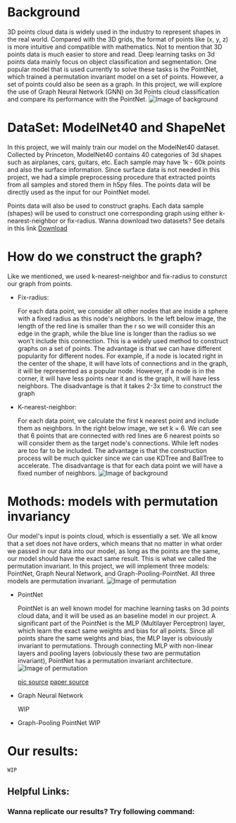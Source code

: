 # Background
3D points cloud data is widely used in the industry to represent shapes in the real world. Compared with the 3D grids, the format of points like (x, y, z) is more intuitive and compatible with mathematics. Not to mention that 3D points data is much easier to store and read. Deep learning tasks on 3d points data mainly focus on object classification and segmentation. One popular model that is used currently to solve these tasks is the PointNet, which trained a permutation invariant model on a set of points. However, a set of points could also be seen as a graph. In this project, we will explore the use of Graph Neural Network (GNN) on 3d Points cloud classification and compare its performance with the PointNet. 
![Image of background](https://raw.githubusercontent.com/ctwayen/Graph-Neural-Network-on-3D-Points/main/images/background.PNG)

# DataSet: ModelNet40 and ShapeNet
In this project, we will mainly train our model on the ModelNet40 dataset. Collected by Princeton, ModelNet40 contains 40 categories of 3d shapes such as airplanes, cars, guitars, etc. Each sample may have 1k - 60k points and also the surface information. Since surface data is not needed in this project, we had a simple preprocessing procedure that extracted points from all samples and stored them in h5py files. The points data will be directly used as the input for our PointNet model. 
 
Points data will also be used to construct graphs. Each data sample (shapes) will be used to construct one corresponding graph using either k-nearest-neighbor or fix-radius. Wanna download two datasets? See details in this link
 [Download](https://ctwayen.github.io/Graph-Neural-Network-on-3D-Points/dataset/)


# How do we construct the graph?
Like we mentioned, we used k-nearest-neighbor and fix-radius to consturct our graph from points.

* Fix-radius:

     For each data point, we consider all other nodes that are inside a sphere with a fixed radius as this node's neighbors. In the left below image, the length of the red line is smaller than the r so we will consider this an edge in the graph, while the blue line is longer than the radius so we won't include this connection. This is a widely used method to construct graphs on a set of points. The advantage is that we can have different popularity for different nodes. For example, if a node is located right in the center of the shape, it will have lots of connections and in the graph, it will be represented as a popular node. However, if a node is in the corner, it will have less points near it and is the graph, it will have less neighbors. The disadvantage is that it takes 2-3x time to construct the graph

* K-nearest-neighbor:

    For each data point, we calculate the first k nearest point and include them as neighbors. In the right below image, we set k = 6. We can see that 6 points that are connected with red lines are 6 nearest points so will consider them as the target node's connections. While left nodes are too far to be included. The advantage is that the construction process will be much quicker since we can use KDTree and BallTree to accelerate. The disadvantage is that for each data point we will have a fixed number of neighbors.
![Image of background](https://raw.githubusercontent.com/ctwayen/Graph-Neural-Network-on-3D-Points/main/images/dataset.PNG)

# Mothods: models with permutation invariancy

Our model's input is points cloud, which is essentially a set. We all know that a set does not have orders, which means that no matter in what order we passed in our data into our model, as long as the points are the same, our model should have the exact same result. This is what we called the permutation invariant. In this project, we will implement three models: PointNet, Graph Neural Network, and Graph-Pooling-PointNet. All three models are permutation invariant.
![Image of permutation](https://raw.githubusercontent.com/ctwayen/Graph-Neural-Network-on-3D-Points/main/images/permutation.jpg
)

* PointNet

    PointNet is an well known model for machine learning tasks on 3d points cloud data, and it will be used as an baseline model in our project. A significant part of the PointNet is the MLP (Multilayer Perceptron) layer, which learn the exact same weights and bias for all points. Since all points share the same weights and bias, the MLP layer is obviously invariant to permutations. Through connecting MLP with non-linear layers and pooling layers (obviously these two are permutation invariant), PointNet has a permutation invariant architecture. 
    ![Image of permutation](https://raw.githubusercontent.com/ctwayen/Graph-Neural-Network-on-3D-Points/main/images/PointNet.PNG) 
    
    [pic source](https://openaccess.thecvf.com/content_cvpr_2018/papers/Ge_Hand_PointNet_3D_CVPR_2018_paper.pdf)
    [paper source](https://arxiv.org/abs/1612.00593)


* Graph Neural Network

    WIP


* Graph-Pooling PointNet
    WIP

    


# Our results:
    WIP

## Helpful Links:

### Wanna replicate our results? Try following command:
